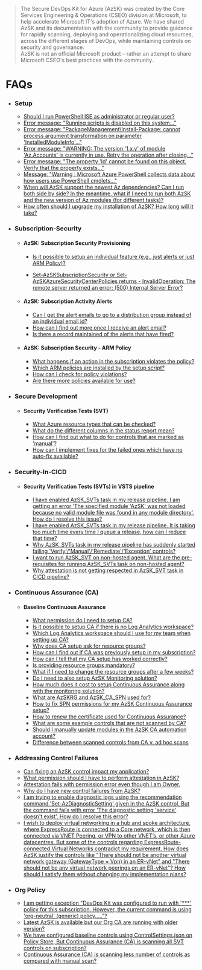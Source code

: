 > The Secure DevOps Kit for Azure (AzSK) was created by the Core Services Engineering & Operations (CSEO) division at Microsoft, to help accelerate Microsoft IT's adoption of Azure. We have shared AzSK and its documentation with the community to provide guidance for rapidly scanning, deploying and operationalizing cloud resources, across the different stages of DevOps, while maintaining controls on security and governance.
<br>AzSK is not an official Microsoft product – rather an attempt to share Microsoft CSEO's best practices with the community..
# FAQs

- ### Setup
  - [Should I run PowerShell ISE as administrator or regular user?](../00a-Setup/Readme.md#should-i-run-powershell-ise-as-administrator-or-regular-user)
  - [Error message: "Running scripts is disabled on this system..."](../00a-Setup/Readme.md#error-message-running-scripts-is-disabled-on-this-system)
  - [Error message: "PackageManagement\Install-Package: cannot process argument transformation on parameter 'InstalledModuleInfo'..."](../00a-Setup/Readme.md#error-message-packagemanagementinstall-package-cannot-process-argument-transformation-on-parameter-installedmoduleinfo)
  - [Error message: "WARNING: The version '1.x.y' of module 'Az.Accounts' is currently in use. Retry the operation after closing..."](../00a-Setup/Readme.md#error-message-warning-the-version-1xy-of-module-azaccounts-is-currently-in-use-retry-the-operation-after-closing)
  - [Error message: "The property 'Id' cannot be found on this object. Verify that the property exists..."](../00a-Setup/Readme.md#error-message-the-property-id-cannot-be-found-on-this-object-verify-that-the-property-exists)
  - [Message: "Warning : Microsoft Azure PowerShell collects data about how users use PowerShell cmdlets..."](../00a-Setup/Readme.md#message-warning--microsoft-azure-powershell-collects-data-about-how-users-use-powershell-cmdlets)
  - [When will AzSK support the newest Az dependencies? Can I run both side by side? In the meantime, what if I need to run both AzSK and the new version of Az modules (for different tasks)?](../00a-Setup/Readme.md#when-will-azsk-support-the-newest-az-dependencies-can-i-run-both-side-by-side-in-the-meantime-what-if-i-need-to-run-both-azsk-and-the-new-version-of-az-modules-for-different-tasks)
  - [How often should I upgrade my installation of AzSK? How long will it take?](../00a-Setup/Readme.md#how-often-should-i-upgrade-my-installation-of-azsk-how-long-will-it-take)
  
- ### Subscription-Security
  - #### AzSK: Subscription Security Provisioning
    - [Is it possible to setup an individual feature (e.g., just alerts or just ARM Policy)?](../01-Subscription-Security/Readme.md#is-it-possible-to-setup-an-individual-feature-eg-just-alerts-or-just-arm-policy)

    - [Set-AzSKSubscriptionSecurity  or Set-AzSKAzureSecurityCenterPolicies returns - InvalidOperation: The remote server returned an error: (500) Internal Server Error?](../01-Subscription-Security/Readme.md#set-azsksubscriptionsecurity--or-set-azskazuresecuritycenterpolicies-returns---invalidoperation-the-remote-server-returned-an-error-500-internal-server-error)


  - #### AzSK: Subscription Activity Alerts  
    - [Can I get the alert emails to go to a distribution group instead of an individual email id?](../01-Subscription-Security/Readme.md#can-i-get-the-alert-emails-to-go-to-a-distribution-group-instead-of-an-individual-email-id)
    - [How can I find out more once I receive an alert email?](../01-Subscription-Security/Readme.md#how-can-i-find-out-more-once-i-receive-an-alert-email)
    - [Is there a record maintained of the alerts that have fired?](../01-Subscription-Security/Readme.md#is-there-a-record-maintained-of-the-alerts-that-have-fired)
  - #### AzSK: Subscription Security - ARM Policy
    - [What happens if an action in the subscription violates the policy?](../01-Subscription-Security/Readme.md#what-happens-if-an-action-in-the-subscription-violates-the-policy)
    - [Which ARM policies are installed by the setup script?](../01-Subscription-Security/Readme.md#which-arm-policies-are-installed-by-the-setup-script)
    - [How can I check for policy violations?](../01-Subscription-Security/Readme.md#how-can-i-check-for-policy-violations)
    - [Are there more policies available for use?](../01-Subscription-Security/Readme.md#are-there-more-policies-available-for-use)
    
- ### Secure Development   
  - #### Security Verification Tests (SVT)
    - [What Azure resource types that can be checked?](../02-Secure-Development/Readme.md#what-azure-resource-types-that-can-be-checked)
    - [What do the different columns in the status report mean?](../02-Secure-Development/Readme.md#what-do-the-different-columns-in-the-status-report-mean)
    - [How can I find out what to do for controls that are marked as 'manual'?](../02-Secure-Development/Readme.md#how-can-i-find-out-what-to-do-for-controls-that-are-marked-as-manual)
    - [How can I implement fixes for the failed ones which have no auto-fix available?](../02-Secure-Development/Readme.md#how-can-i-implement-fixes-for-the-failed-ones-which-have-no-auto-fix-available)

- ### Security-In-CICD  
  - #### Security Verification Tests (SVTs) in VSTS pipeline
    - [I have enabled AzSK_SVTs task in my release pipeline. I am getting an error ‘The specified module 'AzSK' was not loaded because no valid module file was found in any module directory’. How do I resolve this issue?](../03-Security-In-CICD/Readme.md#i-have-enabled-AzSK_svts-task-in-my-release-pipeline-i-am-getting-an-error-the-specified-module-AzSK-was-not-loaded-because-no-valid-module-file-was-found-in-any-module-directory-how-do-i-resolve-this-issue)
    - [I have enabled AzSK_SVTs task in my release pipeline. It is taking too much time every time I queue a release, how can I reduce that time?](../03-Security-In-CICD/Readme.md#i-have-enabled-AzSK_svts-task-in-my-release-pipeline-it-is-taking-too-much-time-every-time-i-queue-a-release-how-can-i-reduce-that-time)
    - [Why AzSK_SVTs task in my release pipeline has suddenly started failing 'Verify'/'Manual'/'Remediate'/'Exception' controls?](../03-Security-In-CICD/Readme.md#why-azsk_svts-task-in-my-release-pipeline-has-suddenly-started-failing-verifymanualremediateexception-controls)
    - [I want to run AzSK_SVT on non-hosted agent. What are the pre-requisites for running AzSK_SVTs task on non-hosted agent?](../03-Security-In-CICD/Readme.md#i-want-to-run-azsk_svt-on-non-hosted-agent-what-are-the-pre-requisites-for-running-azsk_svts-task-on-non-hosted-agent)
    - [Why attestation is not getting respected in AzSK_SVT task in CICD pipeline?](../03-Security-In-CICD/Readme.md#why-attestation-is-not-getting-respected-in-azsk_svt-task-in-cicd-pipeline)

- ### Continuous Assurance (CA)  
  - #### Baseline Continuous Assurance
    - [What permission do I need to setup CA?](../04-Continous-Assurance/Readme.md#what-permission-do-i-need-to-setup-ca)
    - [Is it possible to setup CA if there is no Log Analytics workspace?](../04-Continous-Assurance/Readme.md#is-it-possible-to-setup-ca-if-there-is-no-log-analytics-workspace)
    - [Which Log Analytics workspace should I use for my team when setting up CA?](../04-Continous-Assurance/Readme.md#which-log-analytics-workspace-should-i-use-for-my-team-when-setting-up-ca)
    - [Why does CA setup ask for resource groups?](../04-Continous-Assurance/Readme.md#why-does-ca-setup-ask-for-resource-groups)
    - [How can I find out if CA was previously setup in my subscription?](../04-Continous-Assurance/Readme.md#how-can-i-find-out-if-ca-was-previously-setup-in-my-subscription)
    - [How can I tell that my CA setup has worked correctly?](../04-Continous-Assurance/Readme.md#how-can-i-tell-that-my-ca-setup-has-worked-correctly)
    - [Is providing resource groups mandatory?](../04-Continous-Assurance/Readme.md#is-providing-resource-groups-mandatory)
    - [What if I need to change the resource groups after a few weeks?](../04-Continous-Assurance/Readme.md#what-if-i-need-to-change-the-resource-groups-after-a-few-weeks)
    - [Do I need to also setup AzSK Monitoring solution?](../04-Continous-Assurance/Readme.md#do-i-need-to-also-setup-azsk-monitoring-solution)
    - [How much does it cost to setup Continuous Assurance along with the monitoring solution?](../04-Continous-Assurance/Readme.md#how-much-does-it-cost-to-setup-continuous-assurance-along-with-the-monitoring-solution)
    - [What are AzSKRG and AzSK_CA_SPN used for?](../04-Continous-Assurance/Readme.md#what-are-azskrg-and-azsk_ca_spn-used-for)
    - [How to fix SPN permissions for my AzSK Continuous Assurance setup?](../04-Continous-Assurance/Readme.md#how-to-fix-spn-permissions-for-my-azsk-continuous-assurance-setup)
    - [How to renew the certificate used for Continuous Assurance?](../04-Continous-Assurance/Readme.md#how-to-renew-the-certificate-used-for-continuous-assurance)
    - [What are some example controls that are not scanned by CA?](../04-Continous-Assurance/Readme.md#what-are-some-example-controls-that-are-not-scanned-by-ca)
    - [Should I manually update modules in the AzSK CA automation account?](../04-Continous-Assurance/Readme.md#should-i-manually-update-modules-in-the-azsk-ca-automation-account)
    - [Difference between scanned controls from CA v. ad hoc scans](../04-Continous-Assurance/Readme.md#difference-between-scanned-controls-from-ca-v-ad-hoc-scans)

- ### Addressing Control Failures
    - [Can fixing an AzSK control impact my application?](../00c-Addressing-Control-Failures/Readme.md#can-fixing-an-azsk-control-impact-my-application)
    - [What permission should I have to perform attestation in AzSK?](../00c-Addressing-Control-Failures/Readme.md#what-permission-should-i-have-to-perform-attestation-in-azsk)
    - [Attestation fails with permission error even though I am Owner.](../00c-Addressing-Control-Failures/Readme.md#attestation-fails-with-permission-error-even-though-i-am-owner)
    - [Why do I have new control failures from AzSK?](../00c-Addressing-Control-Failures/Readme.md#why-do-i-have-new-control-failures-from-azsk)
    - [I am trying to enable diagnostic logs using the recommendation command 'Set-AzDiagnosticSetting' given in the AzSK control. But the command fails with error 'The diagnostic setting 'service' doesn't exist'. How do I resolve this error?](../00c-Addressing-Control-Failures/Readme.md#i-am-trying-to-enable-diagnostic-logs-using-the-recommendation-command-set-azurermdiagnosticsetting-given-in-the-azsk-control-but-the-command-fails-with-error-the-diagnostic-setting-service-doesnt-exist-how-do-i-resolve-this-error)
    - [I wish to deploy virtual networking in a hub and spoke architecture, where ExpressRoute is connected to a Core network, which is then connected via VNET Peering, or VPN to other VNET’s, or other Azure datacentres. But some of the controls regarding ExpressRoute-connected Virtual Networks contradict my requirement. How does AzSK justify the controls like "There should not be another virtual network gateway (GatewayType = Vpn) in an ER-vNet" and "There should not be any virtual network peerings on an ER-vNet"? How should I satisfy them without changing my implementation plans?](../00c-Addressing-Control-Failures#i-wish-to-deploy-virtual-networking-in-a-hub-and-spoke-architecture-where-expressroute-is-connected-to-a-core-network-which-is-then-connected-via-vnet-peering-or-vpn-to-other-vnets-or-other-azure-datacentres-but-some-of-the-controls-regarding-expressroute-connected-virtual-networks-contradict-my-requirement-how-does-azsk-justify-the-controls-like-there-should-not-be-another-virtual-network-gateway-gatewaytype--vpn-in-an-er-vnet-and-there-should-not-be-any-virtual-network-peerings-on-an-er-vnet-how-should-i-satisfy-them-without-changing-my-implementation-plans)

- ### Org Policy
    - [I am getting exception "DevOps Kit was configured to run with '***' policy for this subscription. However, the current command is using 'org-neutral' (generic) policy....."?](../07-Customizing-AzSK-for-your-Org/Readme.md#i-am-getting-exception-devops-kit-was-configured-to-run-with--policy-for-this-subscription-however-the-current-command-is-using-org-neutral-generic-policy-please-contact-your-organization-policy-owner-microsoftcom-for-correcting-the-policy-setup)
    - [Latest AzSK is available but our Org CA are running with older version?](../07-Customizing-AzSK-for-your-Org/Readme.md#latest-azsk-is-available-but-our-org-ca-are-running-with-older-version)
    - [We have configured baseline controls using ControlSettings.json on Policy Store, But Continuous Assurance (CA) is scanning all SVT controls on subscription?](../07-Customizing-AzSK-for-your-Org/Readme.md#we-have-configured-baseline-controls-using-controlsettingsjson-on-policy-store-but-continuous-assurance-ca-is-scanning-all-svt-controls-on-subscription)
    - [Continuous Assurance (CA) is scanning less number of controls as compared with manual scan?](../07-Customizing-AzSK-for-your-Org/Readme.md#continuous-assurance-ca-is-scanning-less-number-of-controls-as-compared-with-manual-scan)
      
